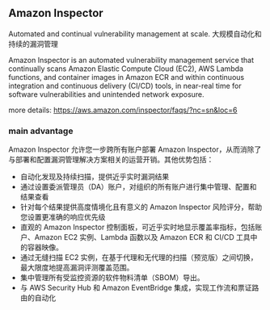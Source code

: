 ## Amazon Inspector

Automated and continual vulnerability management at scale.
大规模自动化和持续的漏洞管理

Amazon Inspector is an automated vulnerability management service that continually scans Amazon Elastic Compute Cloud (EC2), AWS Lambda functions, and container images in Amazon ECR and within continuous integration and continuous delivery (CI/CD) tools, in near-real time for software vulnerabilities and unintended network exposure.

more details: https://aws.amazon.com/inspector/faqs/?nc=sn&loc=6


### main advantage

Amazon Inspector 允许您一步跨所有账户部署 Amazon Inspector，从而消除了与部署和配置漏洞管理解决方案相关的运营开销。其他优势包括：

- 自动化发现及持续扫描，提供近乎实时漏洞结果
- 通过设置委派管理员（DA）账户，对组织的所有账户进行集中管理、配置和结果查看
- 针对每个结果提供高度情境化且有意义的 Amazon Inspector 风险评分，帮助您设置更准确的响应优先级
- 直观的 Amazon Inspector 控制面板，可近乎实时地显示覆盖率指标，包括账户、Amazon EC2 实例、Lambda 函数以及 Amazon ECR 和 CI/CD 工具中的容器映像。
- 通过无缝扫描 EC2 实例，在基于代理和无代理的扫描（预览版）之间切换，最大限度地提高漏洞评测覆盖范围。
- 集中管理所有受监控资源的软件物料清单（SBOM）导出。 
- 与 AWS Security Hub 和 Amazon EventBridge 集成，实现工作流和票证路由的自动化
